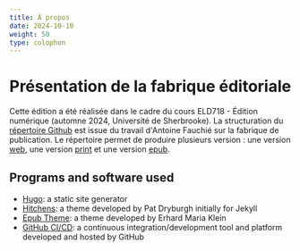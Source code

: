 ```yaml
---
title: À propos
date: 2024-10-10
weight: 50
type: colophon
---
```


# Présentation de la fabrique éditoriale

Cette édition a été réalisée dans le cadre du cours ELD718 - Édition numérique (automne 2024, Université de Sherbrooke). La structuration du [répertoire Github](https://github.com/Mmellet/ELD718_2024) est issue du travail d'Antoine Fauchié sur la fabrique de publication. Le répertoire permet de produire plusieurs version : une version [web](https://mmellet.github.io/ELD718_2024), une version [print](https://mmellet.github.io/ELD718_2024/print) et une version [epub](https://mmellet.github.io/ELD718_2024/ebook.epub).

## Programs and software used

- [Hugo](https://gohugo.io/): a static site generator
- [Hitchens](https://github.com/patdryburgh/hitchens): a theme developed by Pat Dryburgh initially for Jekyll
- [Epub Theme](https://github.com/weitblick/epub): a theme developed by Erhard Maria Klein 
- [GitHub CI/CD](https://github.com/resources/articles/devops/ci-cd): a continuous integration/development tool and platform developed and hosted by GitHub
